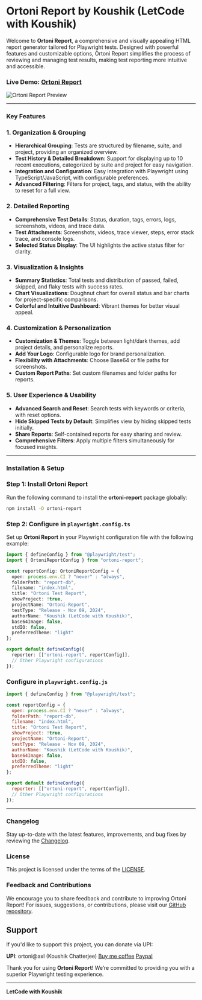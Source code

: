 # Ortoni Report by Koushik (LetCode with Koushik)

Welcome to **Ortoni Report**, a comprehensive and visually appealing HTML report generator tailored for Playwright tests. Designed with powerful features and customizable options, Ortoni Report simplifies the process of reviewing and managing test results, making test reporting more intuitive and accessible.

### Live Demo: [Ortoni Report](https://ortoni.netlify.app/)

![Ortoni Report Preview](https://github.com/ortoniKC/ortoni-report/blob/V2.0.7/assets/images/v2.0.7.gif?raw=true)

---

### Key Features

### 1. **Organization & Grouping**
- **Hierarchical Grouping**: Tests are structured by filename, suite, and project, providing an organized overview.
- **Test History & Detailed Breakdown**: Support for displaying up to 10 recent executions, categorized by suite and project for easy navigation.
- **Integration and Configuration**: Easy integration with Playwright using TypeScript/JavaScript, with configurable preferences.
- **Advanced Filtering**: Filters for project, tags, and status, with the ability to reset for a full view.

### 2. **Detailed Reporting**
- **Comprehensive Test Details**: Status, duration, tags, errors, logs, screenshots, videos, and trace data.
- **Test Attachments**: Screenshots, videos, trace viewer, steps, error stack trace, and console logs.
- **Selected Status Display**: The UI highlights the active status filter for clarity.

### 3. **Visualization & Insights**
- **Summary Statistics**: Total tests and distribution of passed, failed, skipped, and flaky tests with success rates.
- **Chart Visualizations**: Doughnut chart for overall status and bar charts for project-specific comparisons.
- **Colorful and Intuitive Dashboard**: Vibrant themes for better visual appeal.

### 4. **Customization & Personalization**
- **Customization & Themes**: Toggle between light/dark themes, add project details, and personalize reports.
- **Add Your Logo**: Configurable logo for brand personalization.
- **Flexibility with Attachments**: Choose Base64 or file paths for screenshots.
- **Custom Report Paths**: Set custom filenames and folder paths for reports.

### 5. **User Experience & Usability**
- **Advanced Search and Reset**: Search tests with keywords or criteria, with reset options.
- **Hide Skipped Tests by Default**: Simplifies view by hiding skipped tests initially.
- **Share Reports**: Self-contained reports for easy sharing and review.
- **Comprehensive Filters**: Apply multiple filters simultaneously for focused insights. 

---

### Installation & Setup

### Step 1: Install Ortoni Report

Run the following command to install the **ortoni-report** package globally:

```bash
npm install -D ortoni-report
```

### Step 2: Configure in `playwright.config.ts`

Set up **Ortoni Report** in your Playwright configuration file with the following example:

```typescript
import { defineConfig } from "@playwright/test";
import { OrtoniReportConfig } from "ortoni-report";

const reportConfig: OrtoniReportConfig = {
  open: process.env.CI ? "never" : "always",
  folderPath: "report-db",
  filename: "index.html",
  title: "Ortoni Test Report",
  showProject: !true,
  projectName: "Ortoni-Report",
  testType: "Release - Nov 09, 2024",
  authorName: "Koushik (LetCode with Koushik)",
  base64Image: false,
  stdIO: false,
  preferredTheme: "light"
};

export default defineConfig({
  reporter: [["ortoni-report", reportConfig]],
  // Other Playwright configurations
});
```

### Configure in `playwright.config.js`

```javascript
import { defineConfig } from "@playwright/test";

const reportConfig = {
  open: process.env.CI ? "never" : "always",
  folderPath: "report-db",
  filename: "index.html",
  title: "Ortoni Test Report",
  showProject: !true,
  projectName: "Ortoni-Report",
  testType: "Release - Nov 09, 2024",
  authorName: "Koushik (LetCode with Koushik)",
  base64Image: false,
  stdIO: false,
  preferredTheme: "light"
};

export default defineConfig({
  reporter: [["ortoni-report", reportConfig]],
  // Other Playwright configurations
});
```
---

### Changelog

Stay up-to-date with the latest features, improvements, and bug fixes by reviewing the [Changelog](https://github.com/ortoniKC/ortoni-report/blob/main/changelog.md).

### License

This project is licensed under the terms of the [LICENSE](https://github.com/ortoniKC/ortoni-report/blob/main/LICENSE.md).

### Feedback and Contributions

We encourage you to share feedback and contribute to improving Ortoni Report! For issues, suggestions, or contributions, please visit our [GitHub repository](https://github.com/ortoniKC/ortoni-report).


## Support

If you'd like to support this project, you can donate via UPI:

**UPI**: ortoni@axl (Koushik Chatterjee)
[Buy me coffee](https://buymeacoffee.com/letcode)
[Paypal](https://paypal.me/koushik1677?country.x=IN&locale.x=en_GB)

Thank you for using **Ortoni Report**! We’re committed to providing you with a superior Playwright testing experience.

---

**LetCode with Koushik**

